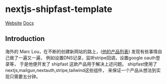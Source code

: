 # nextjs-shipfast-template

[Website](https://shipfa.st/)
[Docs](https://shipfa.st/docs)

## Introduction

海外的 Marc Lou，在不断的创建新网站的路上，([他的产品列表](https://marclou.com/))
发现有些事情自己做了一遍又一遍，
例如设置DNS记录，监听stripe回调，设置google oauth登录等，
于是他便开发了 shipfast 这款产品用于解决上述问题。
shipfast使用了nextjs,mailgun,nextauth,stripe,tailwind这些组件，
来保证一个产品从想法到实现只需要五分钟。
